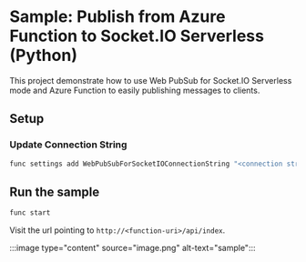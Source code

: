 
# Sample: Publish from Azure Function to Socket.IO Serverless (Python)

This project demonstrate how to use Web PubSub for Socket.IO Serverless mode and Azure Function to easily publishing messages to clients.

## Setup

### Update Connection String

```bash
func settings add WebPubSubForSocketIOConnectionString "<connection string>"
```

## Run the sample

```bash
func start
```

Visit the url pointing to `http://<function-uri>/api/index`.

:::image type="content" source="image.png" alt-text="sample":::
